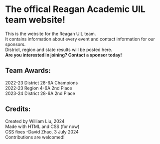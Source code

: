 # The offical Reagan Academic UIL team website!
This is the website for the Reagan UIL team.\
It contains information about every event and contact information for our sponsors.\
District, region and state results will be posted here.\
**Are you interested in joining? Contact a sponsor today!**
## Team Awards:
2022-23 District 28-6A Champions\
2022-23 Region 4-6A 2nd Place\
2023-24 District 28-6A 2nd Place
## Credits:
Created by William Liu, 2024 \
Made with HTML and CSS (for now)\
CSS fixes -David Zhao, 3 July 2024\
Contributions are welcomed!